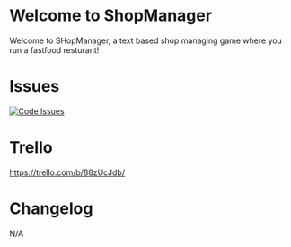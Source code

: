 # Welcome to ShopManager
Welcome to SHopManager, a text based shop managing game where you run a fastfood resturant!

# Issues

[![Code Issues](https://www.quantifiedcode.com/api/v1/project/8fd007fee4a542218e1f2685d2404db1/badge.svg)](https://www.quantifiedcode.com/app/project/8fd007fee4a542218e1f2685d2404db1)

# Trello
https://trello.com/b/88zUcJdb/

# Changelog
N/A
